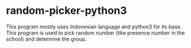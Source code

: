 # random-picker-python3
This program mostly uses Indonesian language and python3 for its base. This program is used to pick random number (like presence number in the school) and determine the group. 
